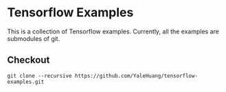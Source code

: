 # Tensorflow Examples

This is a collection of Tensorflow examples. Currently, all the examples are submodules of git.

## Checkout

    git clone --recursive https://github.com/YaleHuang/tensorflow-examples.git


